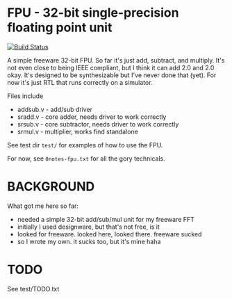 # FPU - 32-bit single-precision floating point unit

[![Build Status](https://travis-ci.com/steveri/fpu.svg?branch=main)](https://travis-ci.com/steveri/fpu)

A simple freeware 32-bit FPU.
So far it's just add, subtract, and multiply. It's not even close to being IEEE compliant, but I think it can add 2.0 and 2.0 okay. It's designed to be synthesizable but I've never done that (yet). For now it's just RTL that runs correctly on a simulator.

Files include
* addsub.v - add/sub driver
* sradd.v - core adder, needs driver to work correctly
* srsub.v - core subtractor, needs driver to work correctly
* srmul.v - multiplier, works find standalone

See test dir `test/` for examples of how to use the FPU.

For now, see `0notes-fpu.txt` for all the gory technicals.


# BACKGROUND

What got me here so far:
* needed a simple 32-bit add/sub/mul unit for my freeware FFT
* initially I used designware, but that's not free, is it
* looked for freeware. looked here, looked there. freeware sucked
* so I wrote my own. it sucks too, but it's mine haha



# TODO

See test/TODO.txt
